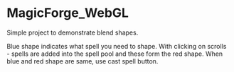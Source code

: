 # MagicForge_WebGL
Simple project to demonstrate blend shapes.

Blue shape indicates what spell you need to shape. With clicking on scrolls - spells are added into the spell pool and these form the red shape. When blue and red shape are same, use cast spell button.
